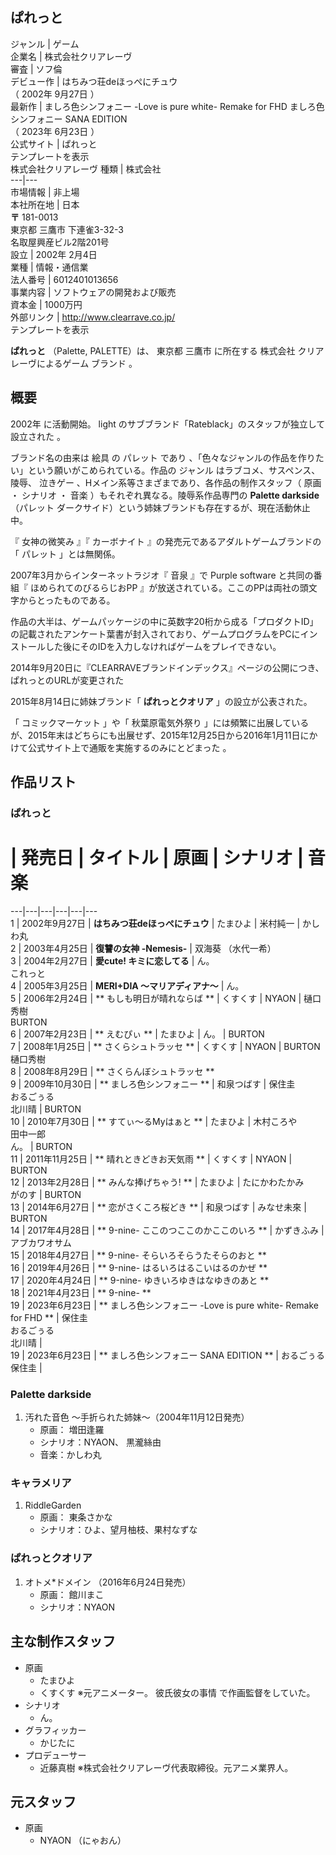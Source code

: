ぱれっと  
---  
ジャンル  |  ゲーム   
企業名  |  株式会社クリアレーヴ   
審査  |  ソフ倫   
デビュー作  |  はちみつ荘deほっぺにチュウ   
（  2002年  9月27日  ）  
最新作  |  ましろ色シンフォニー -Love is pure white- Remake for FHD  ましろ色シンフォニー SANA EDITION   
（  2023年  6月23日  ）  
公式サイト  |  ぱれっと   
テンプレートを表示  
株式会社クリアレーヴ  種類  |  株式会社   
---|---  
市場情報  |  非上場   
本社所在地  |  日本    
**〒** 181-0013  
東京都  三鷹市  下連雀3-32-3  
名取屋興産ビル2階201号  
設立  |  2002年  2月4日   
業種  |  情報・通信業   
法人番号  |  6012401013656   
事業内容  |  ソフトウェアの開発および販売   
資本金  |  1000万円   
外部リンク  |  http://www.clearrave.co.jp/   
テンプレートを表示  
  
**ぱれっと** （Palette, PALETTE）は、  東京都  三鷹市    に所在する  株式会社  クリアレーヴによるゲーム  ブランド
  。

##  概要  

2002年  に活動開始。  light  のサブブランド「Rateblack」のスタッフが独立して設立された    。

ブランド名の由来は  絵具  の  パレット  であり    、「色々なジャンルの作品を作りたい」という願いがこめられている。作品の  ジャンル
はラブコメ、サスペンス、陵辱、  泣きゲー  、Hメイン系等さまざまであり、各作品の制作スタッフ（  原画  ・  シナリオ  ・  音楽
）もそれぞれ異なる。陵辱系作品専門の **Palette darkside** （パレット ダークサイド）という姉妹ブランドも存在するが、現在活動休止中。

『  女神の微笑み  』『  カーボナイト  』の発売元であるアダルトゲームブランドの「  パレット  」とは無関係。

2007年3月からインターネットラジオ『  音泉  』で  Purple software  と共同の番組『  ほめられてのびるらじおPP
』が放送されている。ここのPPは両社の頭文字からとったものである。

作品の大半は、ゲームパッケージの中に英数字20桁から成る「プロダクトID」の記載されたアンケート葉書が封入されており、ゲームプログラムをPCにインストールした後にそのIDを入力しなければゲームをプレイできない。

2014年9月20日に『CLEARRAVEブランドインデックス』ページの公開につき、ぱれっとのURLが変更された  

2015年8月14日に姉妹ブランド「 **ぱれっとクオリア** 」の設立が公表された。

「  コミックマーケット  」や「  秋葉原電気外祭り
」には頻繁に出展しているが、2015年末はどちらにも出展せず、2015年12月25日から2016年1月11日にかけて公式サイト上で通販を実施するのみにとどまった
  。

##  作品リスト  

###  ぱれっと  

#  |  発売日  |  タイトル  |  原画  |  シナリオ  |  音楽   
---|---|---|---|---|---  
1  |  2002年9月27日  |  **はちみつ荘deほっぺにチュウ** |  たまひよ  |  米村純一  |  かしわ丸   
2  |  2003年4月25日  |  **復讐の女神 -Nemesis-** |  双海葵  （水代一希）   
3  |  2004年2月27日  |  **愛cute! キミに恋してる** |  ん。    
これっと  
4  |  2005年3月25日  |  **MERI+DIA 〜マリアディアナ〜** |  ん。   
5  |  2006年2月24日  |  ** もしも明日が晴れならば  ** |  くすくす  |  NYAON  |  樋口秀樹   
BURTON  
6  |  2007年2月23日  |  ** えむぴぃ  ** |  たまひよ  |  ん。  |  BURTON   
7  |  2008年1月25日  |  ** さくらシュトラッセ  ** |  くすくす  |  NYAON  |  BURTON   
樋口秀樹  
8  |  2008年8月29日  |  ** さくらんぼシュトラッセ  **  
9  |  2009年10月30日  |  ** ましろ色シンフォニー  ** |  和泉つばす  |  保住圭    
おるごぅる  
北川晴  |  BURTON   
10  |  2010年7月30日  |  ** すてぃ〜るMyはぁと  ** |  たまひよ  |  木村ころや    
田中一郎  
ん。  |  BURTON   
11  |  2011年11月25日  |  ** 晴れときどきお天気雨  ** |  くすくす  |  NYAON  |  BURTON   
12  |  2013年2月28日  |  ** みんな捧げちゃう!  **   |  たまひよ  |  たにかわたかみ    
がのす  |  BURTON   
13  |  2014年6月27日  |  ** 恋がさくころ桜どき  **   |  和泉つばす  |  みなせ未來  |  BURTON   
14  |  2017年4月28日  |  ** 9-nine- ここのつここのかここのいろ  **   |  かずきふみ  |  アブカワオサム   
15  |  2018年4月27日  |  ** 9-nine- そらいろそらうたそらのおと  **    
16  |  2019年4月26日  |  ** 9-nine- はるいろはるこいはるのかぜ  **    
17  |  2020年4月24日  |  ** 9-nine- ゆきいろゆきはなゆきのあと  **    
18  |  2021年4月23日  |  ** 9-nine-  **    
19  |  2023年6月23日  |  ** ましろ色シンフォニー -Love is pure white- Remake for FHD  **   |  保住圭    
おるごぅる  
北川晴  |   
19  |  2023年6月23日  |  ** ましろ色シンフォニー SANA EDITION  **   |  おるごぅる    
保住圭  |   
  
###  Palette darkside  

  1. 汚れた音色 〜手折られた姉妹〜（2004年11月12日発売） 
     * 原画：  増田逢羅 
     * シナリオ：NYAON、  黒瀧絲由 
     * 音楽：かしわ丸 

###  キャラメリア  

  1. RiddleGarden   
     * 原画：  東条さかな 
     * シナリオ：ひよ、望月柚枝、果村なずな 

###  ぱれっとクオリア  

  1. オトメ*ドメイン  （2016年6月24日発売） 
     * 原画：  館川まこ 
     * シナリオ：NYAON 

##  主な制作スタッフ  

  * 原画 
    * たまひよ 
    * くすくす  ※元アニメーター。  彼氏彼女の事情  で作画監督をしていた。 
  * シナリオ 
    * ん。 
  * グラフィッカー 
    * かじたに 
  * プロデューサー 
    * 近藤真樹  ※株式会社クリアレーヴ代表取締役。元アニメ業界人。 

##  元スタッフ  

  * 原画 
    * NYAON  （にゃおん）   

